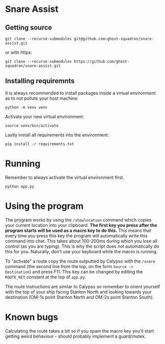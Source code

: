 # Snare Assist

## Getting source

`git clone --recurse-submodules git@github.com:ghost-squadron/snare-assist.git`

or with https:

`git clone --recurse-submodules https://github.com/ghost-squadron/snare-assist.git`

## Installing requiremnts

It is always recommended to install packages inside a virtual environment as to not pollute your host machine:

`python -m venv venv`

Activate your new virtual environment:

`source venv/bin/activate`

Lastly install all requirements into the environment:

`pip install -r requirements.txt`

# Running

Remember to always activate the virtual environment first.

`python app.py`

# Using the program

The program works by using the `/showlocation` command which copies your current location into your clipboard.
**The first key you press after the program starts will be used as a macro key to do this.**
This means that every time you press this key the program will automatically write this command into chat.
This takes about 100-200ms during which you lose all control (as you are typing).
This is why the script does not automatically do this for you.
Naturally, don't use your keyboard while the macro is running.

To "activate" a route copy the route outputted by Calypso with the `/snare` command (the second line from the top, on the form `Source -> Destination`) and press F11.
This key can be changed by editing the `ROUTE_KEY` constant at the top of `app.py`.

The route instructions are similar to Calypso so remember to orient yourself with the top of your ship facing Stanton North and looking towards your destination (OM-1s point Stanton North and OM-2s point Stanton South).

# Known bugs

Calculating the route takes a bit so if you spam the macro key you'll start getting weird behaviour - should probably implement a guard/mutex.
